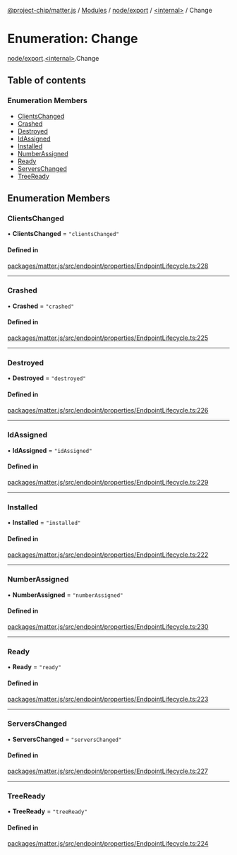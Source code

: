 [@project-chip/matter.js](../README.md) / [Modules](../modules.md) / [node/export](../modules/node_export.md) / [\<internal\>](../modules/node_export._internal_.md) / Change

# Enumeration: Change

[node/export](../modules/node_export.md).[\<internal\>](../modules/node_export._internal_.md).Change

## Table of contents

### Enumeration Members

- [ClientsChanged](node_export._internal_.Change.md#clientschanged)
- [Crashed](node_export._internal_.Change.md#crashed)
- [Destroyed](node_export._internal_.Change.md#destroyed)
- [IdAssigned](node_export._internal_.Change.md#idassigned)
- [Installed](node_export._internal_.Change.md#installed)
- [NumberAssigned](node_export._internal_.Change.md#numberassigned)
- [Ready](node_export._internal_.Change.md#ready)
- [ServersChanged](node_export._internal_.Change.md#serverschanged)
- [TreeReady](node_export._internal_.Change.md#treeready)

## Enumeration Members

### ClientsChanged

• **ClientsChanged** = ``"clientsChanged"``

#### Defined in

[packages/matter.js/src/endpoint/properties/EndpointLifecycle.ts:228](https://github.com/project-chip/matter.js/blob/6d3b6a5d957d88a9231d6ecab4bb41f8133112be/packages/matter.js/src/endpoint/properties/EndpointLifecycle.ts#L228)

___

### Crashed

• **Crashed** = ``"crashed"``

#### Defined in

[packages/matter.js/src/endpoint/properties/EndpointLifecycle.ts:225](https://github.com/project-chip/matter.js/blob/6d3b6a5d957d88a9231d6ecab4bb41f8133112be/packages/matter.js/src/endpoint/properties/EndpointLifecycle.ts#L225)

___

### Destroyed

• **Destroyed** = ``"destroyed"``

#### Defined in

[packages/matter.js/src/endpoint/properties/EndpointLifecycle.ts:226](https://github.com/project-chip/matter.js/blob/6d3b6a5d957d88a9231d6ecab4bb41f8133112be/packages/matter.js/src/endpoint/properties/EndpointLifecycle.ts#L226)

___

### IdAssigned

• **IdAssigned** = ``"idAssigned"``

#### Defined in

[packages/matter.js/src/endpoint/properties/EndpointLifecycle.ts:229](https://github.com/project-chip/matter.js/blob/6d3b6a5d957d88a9231d6ecab4bb41f8133112be/packages/matter.js/src/endpoint/properties/EndpointLifecycle.ts#L229)

___

### Installed

• **Installed** = ``"installed"``

#### Defined in

[packages/matter.js/src/endpoint/properties/EndpointLifecycle.ts:222](https://github.com/project-chip/matter.js/blob/6d3b6a5d957d88a9231d6ecab4bb41f8133112be/packages/matter.js/src/endpoint/properties/EndpointLifecycle.ts#L222)

___

### NumberAssigned

• **NumberAssigned** = ``"numberAssigned"``

#### Defined in

[packages/matter.js/src/endpoint/properties/EndpointLifecycle.ts:230](https://github.com/project-chip/matter.js/blob/6d3b6a5d957d88a9231d6ecab4bb41f8133112be/packages/matter.js/src/endpoint/properties/EndpointLifecycle.ts#L230)

___

### Ready

• **Ready** = ``"ready"``

#### Defined in

[packages/matter.js/src/endpoint/properties/EndpointLifecycle.ts:223](https://github.com/project-chip/matter.js/blob/6d3b6a5d957d88a9231d6ecab4bb41f8133112be/packages/matter.js/src/endpoint/properties/EndpointLifecycle.ts#L223)

___

### ServersChanged

• **ServersChanged** = ``"serversChanged"``

#### Defined in

[packages/matter.js/src/endpoint/properties/EndpointLifecycle.ts:227](https://github.com/project-chip/matter.js/blob/6d3b6a5d957d88a9231d6ecab4bb41f8133112be/packages/matter.js/src/endpoint/properties/EndpointLifecycle.ts#L227)

___

### TreeReady

• **TreeReady** = ``"treeReady"``

#### Defined in

[packages/matter.js/src/endpoint/properties/EndpointLifecycle.ts:224](https://github.com/project-chip/matter.js/blob/6d3b6a5d957d88a9231d6ecab4bb41f8133112be/packages/matter.js/src/endpoint/properties/EndpointLifecycle.ts#L224)
